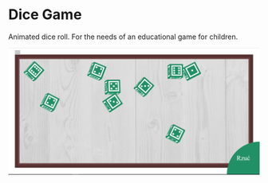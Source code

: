 # Dice Game

Animated dice roll. For the needs of an educational game for children.

![alt text](https://raw.githubusercontent.com/alek9a1/dice_game/master/sample.PNG)